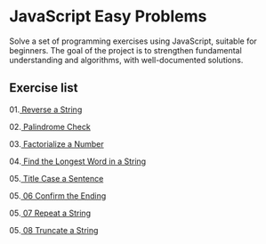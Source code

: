 # JavaScript Easy Problems

Solve a set of programming exercises using JavaScript, suitable for beginners.
The goal of the project is to strengthen fundamental understanding and algorithms, with well-documented solutions.

## Exercise list

01.[ Reverse a String](01-Reverse-String.js)

02.[ Palindrome Check](02-Palindrome-Check.js)

03.[ Factorialize a Number](03-Factorialize-Number.js)

04.[ Find the Longest Word in a String](04-Get-Longest-Word.js)

05.[ Title Case a Sentence](05-Title-Case-Sentence.js)

05.[ 06 Confirm the Ending](06-Confirm-Ending.js)

05.[ 07 Repeat a String](07-Repeat-String.js)

05.[ 08 Truncate a String](08-Truncate-String.js)
